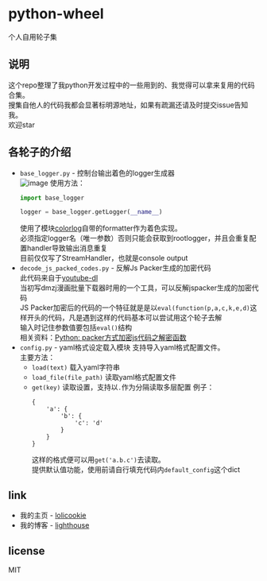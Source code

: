 # python-wheel
个人自用轮子集

## 说明
这个repo整理了我python开发过程中的一些用到的、我觉得可以拿来复用的代码合集。  
搜集自他人的代码我都会显著标明源地址，如果有疏漏还请及时提交issue告知我。  
欢迎star

## 各轮子的介绍
* `base_logger.py` - 控制台输出着色的logger生成器  
    ![image](https://user-images.githubusercontent.com/7919562/36772068-c05421f8-1c8e-11e8-85bd-de670d88133f.png)
    使用方法：  
    ```python
    import base_logger

    logger = base_logger.getLogger(__name__)
    ```  
    使用了模块[colorlog](https://github.com/borntyping/python-colorlog)自带的formatter作为着色实现。  
    必须指定logger名（唯一参数）否则只能会获取到rootlogger，并且会重复配置handler导致输出消息重复  
    目前仅仅写了StreamHandler，也就是console output  
* `decode_js_packed_codes.py` - 反解Js Packer生成的加密代码  
    此代码来自于[youtube-dl](https://github.com/rg3/youtube-dl/blob/befa4708fd2165b85d04002c3845adf191d34302/youtube_dl/utils.py#L3633)  
    当初写dmzj漫画批量下载器时用的一个工具，可以反解jspacker生成的加密代码  
    JS Packer加密后的代码的一个特征就是是以`eval(function(p,a,c,k,e,d)`这样开头的代码，凡是遇到这样的代码基本可以尝试用这个轮子去解  
    输入时记住参数值要包括`eval()`结构  
    相关资料：[Python: packer方式加密js代码之解密函数](http://www.cnblogs.com/crwy/p/7659579.html)
* `config.py` - yaml格式设定载入模块
    支持导入yaml格式配置文件。   
    主要方法：
    * `load(text)` 载入yaml字符串
    * `load_file(file_path)` 读取yaml格式配置文件
    * `get(key)` 读取设置，支持以`.`作为分隔读取多层配置
        例子：
        ```
        {
            'a': {
                'b': {
                    'c': 'd'
                }
            }
        }
        ```
        这样的格式便可以用`get('a.b.c')`去读取。   
        提供默认值功能，使用前请自行填充代码内`default_config`这个dict

## link
* 我的主页 - [lolicookie](https://lolicookie.com)
* 我的博客 - [lighthouse](https://lighthouse.lolicookie.com)

## license
MIT